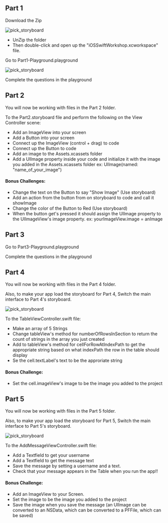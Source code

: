 ## Part 1

Download the Zip

![pick_storyboard](Images/download_zip.png)

- UnZip the folder
- Then double-click and open up the "iOSSwiftWorkshop.xcworkspace" file.

Go to Part1-Playground.playground  

![pick_storyboard](Images/part1_playground.png)


Complete the questions in the playground

## Part 2

You will now be working with files in the Part 2 folder.  

To the Part2.storyboard file and perform the following on the View Controller scene:  

- Add an ImageView into your screen  
- Add a Button into your screen  
- Connect up the ImageView (control + drag) to code
- Connect up the Button to code
- Add an image to the Assets.xcassets folder  
- Add a UIImage property inside your code and initialize it with the image you added in the Assets.xcassets folder ex: UIImage(named: "name_of_your_image")

#### Bonus Challenges:  
- Change the text on the Button to say "Show Image" (Use storyboard)  
- Add an action from the button from on storyboard to code and call it showImage
- Change the color of the Button to Red (Use storyboard)  
- When the button get's pressed it should assign the UIImage property to the UIImageView's image property. ex: yourImageView.image = anImage

## Part 3

Go to Part3-Playground.playground  

Complete the questions in the playground

## Part 4

You will now be working with files in the Part 4 folder.  

Also, to make your app load the storyboard for Part 4, Switch the main interface to Part 4's storyboard. 

![pick_storyboard](Images/pick_storyboard.png)

To the TableViewController.swift file:  

- Make an array of 5 Strings  
- Change tableView's method for numberOfRowsInSection to return the count of strings in the array you just created
- Add to tableView's method for cellForRowAtIndexPath to get the appropriate string based on what indexPath the row in the table should display  
- Se the cell.textLabel's text to be the approriate string  

#### Bonus Challenge:
- Set the cell.imageView's image to be the image you added to the project  

## Part 5

You will now be working with files in the Part 5 folder.  

Also, to make your app load the storyboard for Part 5, Switch the main interface to Part 5's storyboard. 

![pick_storyboard](Images/pick_storyboard.png) 

To the AddMessageViewController.swift file:  

- Add a Textfield to get your username  
- Add a Textfield to get the message text  
- Save the message by setting a username and a text.
- Check that your message appears in the Table when you run the app!!

#### Bonus Challenge:
- Add an ImageView to your Screen. 
- Set the image to be the image you added to the project
- Save the image when you save the message (an UIImage can be converted to an NSData, which can be converted to a PFFile, which can be saved)
